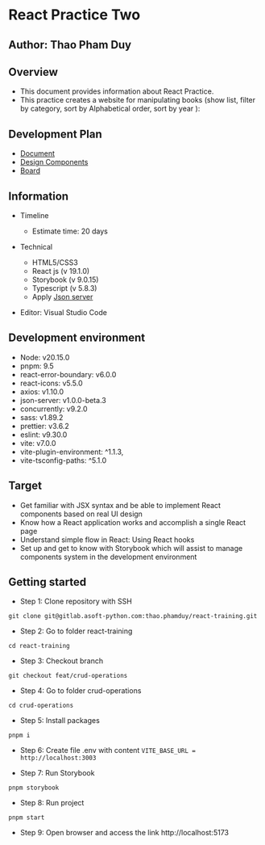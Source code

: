 # React Practice Two

## Author: Thao Pham Duy

## Overview

- This document provides information about React Practice.
- This practice creates a website for manipulating books (show list, filter by category, sort by Alphabetical order, sort by year ):

## Development Plan

- [Document](https://docs.google.com/document/d/12YqMU9d0gayWfQcl6OPpoXjF0Hx3_KVYq9dksoNM7gQ/edit?usp=sharing)
- [Design Components](https://docs.google.com/spreadsheets/d/14XN2r37VVO1StGk7VUnOlS3cj_rZucKF8p3b9SCor18/edit?usp=sharing)
- [Board](https://gitlab.asoft-python.com/thao.phamduy/react-training/-/boards/981)

## Information

- Timeline

  - Estimate time: 20 days

- Technical

  - HTML5/CSS3
  - React js (v 19.1.0)
  - Storybook (v 9.0.15)
  - Typescript (v 5.8.3)
  - Apply [Json server](https://www.npmjs.com/package/json-server)

- Editor: Visual Studio Code

## Development environment

- Node: v20.15.0
- pnpm: 9.5
- react-error-boundary: v6.0.0
- react-icons: v5.5.0
- axios: v1.10.0
- json-server: v1.0.0-beta.3
- concurrently: v9.2.0
- sass: v1.89.2
- prettier: v3.6.2
- eslint: v9.30.0
- vite: v7.0.0
- vite-plugin-environment: ^1.1.3,
- vite-tsconfig-paths: ^5.1.0

## Target

- Get familiar with JSX syntax and be able to implement React components based on real UI design
- Know how a React application works and accomplish a single React page
- Understand simple flow in React: Using React hooks
- Set up and get to know with Storybook which will assist to manage components system in the development environment

## Getting started

- Step 1: Clone repository with SSH

```
git clone git@gitlab.asoft-python.com:thao.phamduy/react-training.git
```

- Step 2: Go to folder react-training

```
cd react-training
```

- Step 3: Checkout branch

```
git checkout feat/crud-operations
```

- Step 4: Go to folder crud-operations

```
cd crud-operations
```

- Step 5: Install packages

```
pnpm i
```

- Step 6: Create file .env with content `VITE_BASE_URL = http://localhost:3003`

- Step 7: Run Storybook

```
pnpm storybook
```

- Step 8: Run project

```
pnpm start
```

- Step 9: Open browser and access the link http://localhost:5173
